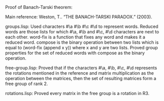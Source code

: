 Proof of Banach-Tarski theorem:

Main reference:  Weston, T.. “THE BANACH-TARSKI PARADOX.” (2003).

groups.lisp: Used characters #\a #\b #\c #\d to represent words.
             Reduced words are those lists for which #\a, #\b and #\c,
             #\d characters are next to each other.  word-fix is a
             function that fixes any word and makes it a reduced word.
             compose is the binary operation between two lists which
             is equal to (word-fix (append x y)) where x and y are two
             lists.  Proved group properties for the set of reduced
             words with compose as the binary operation.

free-group.lisp: Proved that if the characters #\a, #\b, #\c, #\d
		 represents the rotations mentioned in the reference
		 and matrix multiplication as the operation between
		 the matrices, then the set of resulting
		 matrices form a free group of rank 2.

rotations.lisp: Proved every matrix in the free group is a rotation in R3.